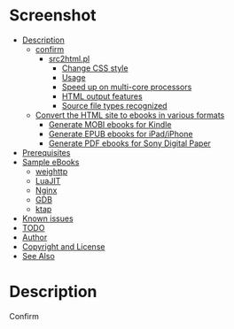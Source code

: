 # Screenshot

* [Description](#description)
    * [confirm](#confirm)
        * [src2html.pl](#src2htmlpl)
            * [Change CSS style](#change-css-style)
            * [Usage](#usage)
            * [Speed up on multi-core processors](#speed-up-on-multi-core-processors)
            * [HTML output features](#html-output-features)
            * [Source file types recognized](#source-file-types-recognized)
    * [Convert the HTML site to ebooks in various formats](#convert-the-html-site-to-ebooks-in-various-formats)
        * [Generate MOBI ebooks for Kindle](#generate-mobi-ebooks-for-kindle)
        * [Generate EPUB ebooks for iPad/iPhone](#generate-epub-ebooks-for-ipadiphone)
        * [Generate PDF ebooks for Sony Digital Paper](#generate-pdf-ebooks-for-sony-digital-paper)
* [Prerequisites](#prerequisites)
* [Sample eBooks](#sample-ebooks)
    * [weighttp](#weighttp)
    * [LuaJIT](#luajit)
    * [Nginx](#nginx)
    * [GDB](#gdb)
    * [ktap](#ktap)
* [Known issues](#known-issues)
* [TODO](#todo)
* [Author](#author)
* [Copyright and License](#copyright-and-license)
* [See Also](#see-also)

Description
===========

Confirm
